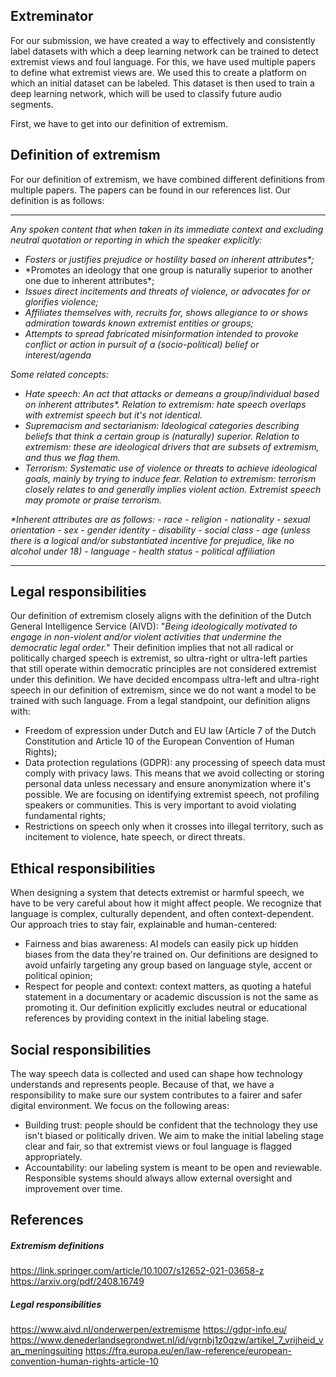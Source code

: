 ## Extreminator
For our submission, we have created a way to effectively and consistently label datasets with which a deep learning network can be trained to detect extremist views and foul language. For this, we have used multiple papers to define what extremist views are. We used this to create a platform on which an initial dataset can be labeled. This dataset is then used to train a deep learning network, which will be used to classify future audio segments.

First, we have to get into our definition of extremism.

## Definition of extremism
For our definition of extremism, we have combined different definitions from multiple papers. The papers can be found in our references list. Our definition is as follows:

*** 
*Any spoken content that when taken in its immediate context and excluding neutral quotation or reporting in which the speaker explicitly:*
- *Fosters or justifies prejudice or hostility based on inherent attributes\*;*
- *Promotes an ideology that one group is naturally superior to another one due to inherent attributes\*;
- *Issues direct incitements and threats of violence, or advocates for or glorifies violence;*
- *Affiliates themselves with, recruits for, shows allegiance to or shows admiration towards known extremist entities or groups;*
- *Attempts to spread fabricated misinformation intended to provoke conflict or action in pursuit of a (socio-political) belief or interest/agenda*

*Some related concepts:*
- *Hate speech: An act that attacks or demeans a group/individual based on inherent attributes\*. Relation to extremism: hate speech overlaps with extremist speech but it's not identical.*
- *Supremacism and sectarianism: Ideological categories describing beliefs that think a certain group is (naturally) superior.*
  *Relation to extremism: these are ideological drivers that are subsets of extremism, and thus we flag them.*
- *Terrorism: Systematic use of violence or threats to achieve ideological goals, mainly by trying to induce fear.*
  *Relation to extremism: terrorism closely relates to and generally implies violent action. Extremist speech may promote or praise terrorism.*

*\*Inherent attributes are as follows:*
	- *race*
	- *religion*
	- *nationality*
	- *sexual orientation*
	- *sex*
	- *gender identity*
	- *disability*
	- *social class*
	- *age (unless there is a logical and/or substantiated incentive for prejudice, like no alcohol under 18)*
	- *language*
	- *health status*
	- *political affiliation*
***
## Legal responsibilities
Our definition of extremism closely aligns with the definition of the Dutch General Intelligence Service (AIVD): "*Being ideologically motivated to engage in non-violent and/or violent
activities that undermine the democratic legal order.*" Their definition implies that not all radical or politically charged speech is extremist, so ultra-right or ultra-left parties that still operate within democratic principles are not considered extremist under this definition. We have decided encompass ultra-left and ultra-right speech in our definition of extremism, since we do not want a model to be trained with such language.
From a legal standpoint, our definition aligns with:
- Freedom of expression under Dutch and EU law (Article 7 of the Dutch Constitution and Article 10 of the European Convention of Human Rights);
- Data protection regulations (GDPR): any processing of speech data must comply with privacy laws. This means that we avoid collecting or storing personal data unless necessary and ensure anonymization where it's possible. We are focusing on identifying extremist speech, not profiling speakers or communities. This is very important to avoid violating fundamental rights;
- Restrictions on speech only when it crosses into illegal territory, such as incitement to violence, hate speech, or direct threats.

## Ethical responsibilities
When designing a system that detects extremist or harmful speech, we have to be very careful about how it might affect people. We recognize that language is complex, culturally dependent, and often context-dependent. Our approach tries to stay fair, explainable and human-centered:
- Fairness and bias awareness: AI models can easily pick up hidden biases from the data they're trained on. Our definitions are designed to avoid unfairly targeting any group based on language style, accent or political opinion;
- Respect for people and context: context matters, as quoting a hateful statement in a documentary or academic discussion is not the same as promoting it. Our definition explicitly excludes neutral or educational references by providing context in the initial labeling stage.

## Social responsibilities
The way speech data is collected and used can shape how technology understands and represents people. Because of that, we have a responsibility to make sure our system contributes to a fairer and safer digital environment. We focus on the following areas:
- Building trust: people should be confident that the technology they use isn't biased or politically driven. We aim to make the initial labeling stage clear and fair, so that extremist views or foul language is flagged appropriately.
- Accountability: our labeling system is meant to be open and reviewable. Responsible systems should always allow external oversight and improvement over time.

## References
##### Extremism definitions
https://link.springer.com/article/10.1007/s12652-021-03658-z
https://arxiv.org/pdf/2408.16749

##### Legal responsibilities
https://www.aivd.nl/onderwerpen/extremisme
https://gdpr-info.eu/
https://www.denederlandsegrondwet.nl/id/vgrnbj1z0qzw/artikel_7_vrijheid_van_meningsuiting
https://fra.europa.eu/en/law-reference/european-convention-human-rights-article-10